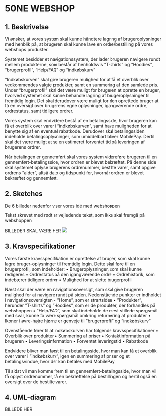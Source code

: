 # 50NE WEBSHOP
## 1. Beskrivelse 
Vi ønsker, at vores system skal kunne håndtere lagring af brugeroplysninger med henblik på, at brugeren skal kunne lave en ordre/bestilling på vores webshops produkter.

Systemet besidder et navigationssystem, der lader brugeren navigere rundt mellem produkterne, som består af henholdsvis “T-shirts” og “Hoodies”, “brugerprofil”, “Help/FAQ” og “indkøbskurv”

“Indkøbskurven” skal give brugeren mulighed for at få et overblik over vedkommendes valgte produkter, samt en summering af den samlede pris. Under “brugerprofil”  skal det være muligt for brugeren at oprette en bruger, hvorved systemet skal kunne behandle lagring af brugeroplysninger til fremtidig login. Det skal derudover være muligt for den oprettede bruger at få en oversigt over brugerens egne oplysninger, igangværende ordre, ordrestatus, samt tidligere ordrer. 

Vores system skal endvidere bestå af en betalingsside, hvor brugeren kan få et overblik over varer i “indkøbskurven”, samt have muligheden for at benytte sig af en eventuel rabatkode. Derudover skal betalingssiden indeholde betalingsoplysninger, som umiddelbart bliver MobilePay. Dertil skal det være muligt at se en estimeret forventet tid på leveringen af brugerens ordrer. 

Når betalingen er gennemført skal vores system videreføre brugeren til en gennemført-betalingsside, hvor ordren er blevet bekræftet. På denne side skal systemet oplyse brugerens ordrenummer, bestilte varer, samt opgive ordrens “alder”, altså dato og tidspunkt for, hvornår ordren er blevet bekræftet og gennemført. 

## 2. Sketches
De 6 billeder nedenfor viser vores idé med webshoppen 

Tekst skrevet med rødt er vejledende tekst, som ikke skal fremgå på webshoppen

BILLEDER SKAL VÆRE HER 
<img src="payment" alt=" " />

## 3. Kravspecifikationer
Vores første kravsspecifikation er oprettelse af bruger, som skal kunne lagre bruger-oplysninger til fremtidig login. Dette skal føre til en brugerprofil, som indeholder:
•	Brugeroplysninger, som skal kunne redigeres
•	Ordrestatus på den igangværende ordre
•	Ordrehistorik, som indebærer tidligere ordrer
•	Mulighed for at slette brugerprofil 

Næst skal der være en navigationsoversigt, som skal give brugeren mulighed for at navigere rundt på siden. Nedenstående punkter er indholdet i navigationsoversigten
•	”Home”, som er strartsiden
•	”Produkter”, herunder ”T-shirts” og ”Hoodies”, som er de produkter, der forhandles på webshoppen
•	”Help/FAQ”, som skal indeholde de mest stillede spørgsmål med svar, kunne fx være spørgsmål omkring returnering af produkter
•	Ikoner i øvre-højre hjørne er genveje til ”brugerprofil” og ”indkøbskurv”

Ovenstående fører til at indkøbskurven har følgende kravsspecifikationer
•	Overblik over produkter
•	Summering af priser
•	Kontaktinformation på brugeren
•	Leveringsinformation
•	Forventet leveringstid
•	Rabatkode

Endvidere bliver man først til en betalingsside, hvor man kan få et overblik over varer i ”indkøbskurv”, igen en summering af priser og et betalingsvindue, hvor der kan betales med MobilePay 

Til sidst vil man komme frem til en gennemført-betalingsside, hvor man vil få oplyst ordrenummer, få en bekræftelse på bestillingen og hertil også en oversigt over de bestilte varer.

## 4. UML-diagram

BILLEDE HER 